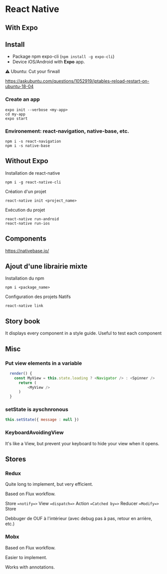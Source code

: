 React Native
======

With Expo
------

## Install

- Package npm expo-cli (`npm install -g expo-cli`)
- Device iOS/Android with **Expo** app.

:warning: Ubuntu: Cut your firwall

https://askubuntu.com/questions/1052919/iptables-reload-restart-on-ubuntu-18-04


### Create an app

```
expo init --verbose <my-app>
cd my-app
expo start
```

### Environement: react-navigation, native-base, etc.

```
npm i -s react-navigation
npm i -s native-base
```



Without Expo
-------

Installation de react-native

```
npm i -g react-native-cli
```

Création d'un projet
```
react-native init <project_name>
```

Exécution du projet
```
react-native run-android
react-native run-ios
```


Components
------

https://nativebase.io/


Ajout d'une librairie mixte
------

Installation du npm
```
npm i <package_name>
```

Configuration des projets Natifs
```
react-native link
```


Story book
------

It displays every component in a style guide.
Useful to test each component


Misc
------

### Put view elements in a variable

```javascript
  render() {
    const MyView = this.state.loading ? <Navigator /> : <Spinner />
      return (
          <MyView />
      )
  }
```

### setState is ayschnronous

```javascript
this.setState({ message : null })
```

### KeyboardAvoidingView

It's like a View, but prevent your keyboard to hide your view when it opens.

Stores
-----

### Redux

Quite long to implement, but very efficient.

Based on Flux workflow. 

Store `=notify=>` View `=dispatch=>` Action `=Catched by=>` Reducer `=Modify=>` Store

Debbuger de OUF à l'intérieur (avec debug pas à pas, retour en arrière, etc.)

### Mobx

Based on Flux workflow.

Easier to implement.

Works with annotations.